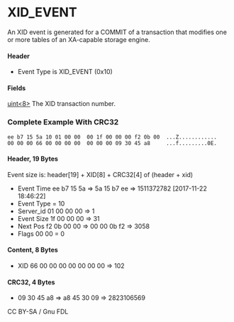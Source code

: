 
# XID_EVENT

An XID event is generated for a COMMIT of a transaction that modifies one or more tables of an XA-capable storage engine.


#### Header


* Event Type is XID_EVENT (0x10)


#### Fields


[uint<8>](../protocol-data-types.md#fixed-length-integers) The XID transaction number.


### Complete Example With CRC32


```
ee b7 15 5a 10 01 00 00  00 1f 00 00 00 f2 0b 00  ...Z............
00 00 00 66 00 00 00 00  00 00 00 09 30 45 a8     ...f.........0E.
```


#### Header, 19 Bytes


Event size is: header[19] + XID[8] + CRC32[4] of (header + xid)


* Event Time ee b7 15 5a => 5a 15 b7 ee => 1511372782 [2017-11-22 18:46:22]
* Event Type = 10
* Server_id 01 00 00 00 => 1
* Event Size 1f 00 00 00 => 31
* Next Pos f2 0b 00 00 => 00 00 0b f2 => 3058
* Flags 00 00 = 0


#### Content, 8 Bytes


* XID 66 00 00 00 00 00 00 00 => 102


#### CRC32, 4 Bytes


* 09 30 45 a8 => a8 45 30 09 => 2823106569


CC BY-SA / Gnu FDL

